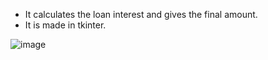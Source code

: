- It calculates the loan interest and gives the final amount.
- It is made in tkinter.

![image](https://user-images.githubusercontent.com/71593494/174652540-3a1206c3-d1b9-433d-b899-304b500ae4fe.png)

